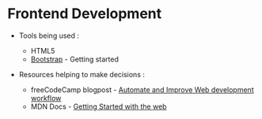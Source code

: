 # Frontend Development
- Tools being used :
    - HTML5
    - [Bootstrap](https://getbootstrap.com/docs/5.3/getting-started/introduction/) - Getting started 

- Resources helping to make decisions :
    - freeCodeCamp blogpost - [Automate and Improve Web development workflow](https://www.freecodecamp.org/news/how-to-improve-your-web-development-workflow/)
    - MDN Docs - [Getting Started with the web](https://developer.mozilla.org/en-US/docs/Learn/Getting_started_with_the_web/Installing_basic_software)  
